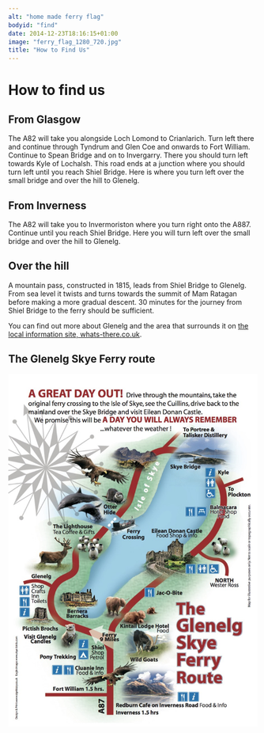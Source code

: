 ```yaml
---
alt: "home made ferry flag"
bodyid: "find"
date: 2014-12-23T18:16:15+01:00
image: "ferry_flag_1280_720.jpg"
title: "How to Find Us"
---
```


# How to find us

## From Glasgow

The A82 will take you alongside Loch Lomond to Crianlarich. Turn left there and continue through Tyndrum and Glen Coe and onwards to Fort William. Continue to Spean Bridge and on to Invergarry. There you should turn left towards Kyle of Lochalsh. This road ends at a junction where you should turn left until you reach Shiel Bridge. Here is where you turn left over the small bridge and over the hill to Glenelg.

## From Inverness

The A82 will take you to Invermoriston where you turn right onto the A887. Continue until you reach Shiel Bridge. Here you will turn left over the small bridge and over the hill to Glenelg.

## Over the hill

A mountain pass, constructed in 1815, leads from Shiel Bridge to Glenelg. From sea level it twists and turns towards the summit of Mam Ratagan before making a more gradual descent. 30 minutes for the journey from Shiel Bridge to the ferry should be sufficient.

You can find out more about Glenelg and the area that surrounds it on [the local information site, whats-there.co.uk](http://www.whats-there.co.uk).

## The Glenelg Skye Ferry route

![map of glenelg skye ferry route](images/map-flyer2.jpg)


